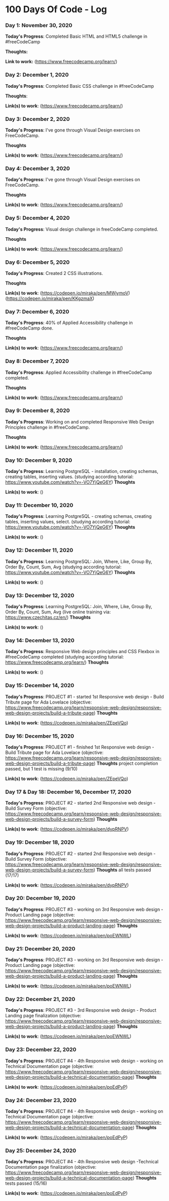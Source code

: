 # 100 Days Of Code - Log

### Day 1: November 30, 2020

**Today's Progress**: Completed Basic HTML and HTML5 challenge in #freeCodeCamp 

**Thoughts:** 

**Link to work:** (https://www.freecodecamp.org/learn/)

### Day 2: December 1, 2020 

**Today's Progress**: Completed Basic CSS challenge in #freeCodeCamp 

**Thoughts**: 

**Link(s) to work**: (https://www.freecodecamp.org/learn/)

### Day 3: December 2, 2020

**Today's Progress**: I've gone through Visual Design exercises on FreeCodeCamp.

**Thoughts** 

**Link(s) to work**: (https://www.freecodecamp.org/learn/)

### Day 4: December 3, 2020

**Today's Progress**: I've gone through Visual Design exercises on FreeCodeCamp.

**Thoughts** 

**Link(s) to work**: (https://www.freecodecamp.org/learn/)

### Day 5: December 4, 2020

**Today's Progress**:  Visual design challenge in freeCodeCamp completed.

**Thoughts** 

**Link(s) to work**: (https://www.freecodecamp.org/learn/)
                     
### Day 6: December 5, 2020

**Today's Progress**:  Created 2 CSS illustrations.

**Thoughts** 

**Link(s) to work**: (https://codepen.io/miraka/pen/MWjymoV)
                     (https://codepen.io/miraka/pen/KKgzmaX)                     
### Day 7: December 6, 2020

**Today's Progress**:  40% of Applied Accessibility challenge in #freeCodeCamp done.

**Thoughts** 

**Link(s) to work**: (https://www.freecodecamp.org/learn/)

### Day 8: December 7, 2020

**Today's Progress**:  Applied Accessibility challenge in #freeCodeCamp completed.

**Thoughts** 

**Link(s) to work**: (https://www.freecodecamp.org/learn/)

### Day 9: December 8, 2020

**Today's Progress**:  Working on and completed Responsive Web Design Principles challenge in #freeCodeCamp.

**Thoughts** 

**Link(s) to work**: (https://www.freecodecamp.org/learn/)

### Day 10: December 9, 2020

**Today's Progress**:  Learning PostgreSQL - installation, creating schemas, creating tables, inserting values.
                       (studying according tutorial: https://www.youtube.com/watch?v=-VO7YjQeG6Y)
**Thoughts** 

**Link(s) to work**: ()

### Day 11: December 10, 2020

**Today's Progress**:  Learning PostgreSQL - creating schemas, creating tables, inserting values, select.
                       (studying according tutorial: https://www.youtube.com/watch?v=-VO7YjQeG6Y)
**Thoughts** 

**Link(s) to work**: ()

### Day 12: December 11, 2020

**Today's Progress**:  Learning PostgreSQL: Join, Where, Like, Group By, Order By, Count, Sum, Avg
                       (studying according tutorial: https://www.youtube.com/watch?v=-VO7YjQeG6Y)
**Thoughts** 

**Link(s) to work**: ()

### Day 13: December 12, 2020

**Today's Progress**:  Learning PostgreSQL: Join, Where, Like, Group By, Order By, Count, Sum, Avg
                       (live online training via: https://www.czechitas.cz/en/)
**Thoughts** 

**Link(s) to work**: ()

### Day 14: December 13, 2020

**Today's Progress**:  Responsive Web design principles and CSS Flexbox in #freeCodeCamp completed
                       (studying according tutorial: https://www.freecodecamp.org/learn/)
**Thoughts** 

**Link(s) to work**: ()

### Day 15: December 14, 2020

**Today's Progress**:  PROJECT #1 - started 1st Responsive web design - Build Tribute page for Ada Lovelace
                       (objective: https://www.freecodecamp.org/learn/responsive-web-design/responsive-web-design-projects/build-a-tribute-page)
**Thoughts** 

**Link(s) to work**: (https://codepen.io/miraka/pen/ZEpeVQo)
 
### Day 16: December 15, 2020

**Today's Progress**:  PROJECT #1 - finished 1st Responsive web design - Build Tribute page for Ada Lovelace
                       (objective: https://www.freecodecamp.org/learn/responsive-web-design/responsive-web-design-projects/build-a-tribute-page)
**Thoughts**           project completion passed, but 1 test is missing (9/10)

**Link(s) to work**: (https://codepen.io/miraka/pen/ZEpeVQo)

### Day 17 & Day 18: December 16, December 17, 2020

**Today's Progress**:  PROJECT #2 - started 2nd Responsive web design - Build Survey Form 
                       (objective: https://www.freecodecamp.org/learn/responsive-web-design/responsive-web-design-projects/build-a-survey-form)
**Thoughts**          

**Link(s) to work**: (https://codepen.io/miraka/pen/dypRNPV)

### Day 19: December 18, 2020

**Today's Progress**:  PROJECT #2 - started 2nd Responsive web design - Build Survey Form 
                       (objective: https://www.freecodecamp.org/learn/responsive-web-design/responsive-web-design-projects/build-a-survey-form)
**Thoughts**           all tests passed (17/17)

**Link(s) to work**: (https://codepen.io/miraka/pen/dypRNPV)

### Day 20: December 19, 2020

**Today's Progress**:  PROJECT #3 - working on 3rd Responsive web design - Product Landing page 
                       (objective: https://www.freecodecamp.org/learn/responsive-web-design/responsive-web-design-projects/build-a-product-landing-page)
**Thoughts**          

**Link(s) to work**: (https://codepen.io/miraka/pen/poEWNWL)

### Day 21: December 20, 2020

**Today's Progress**:  PROJECT #3 - working on 3rd Responsive web design - Product Landing page 
                       (objective: https://www.freecodecamp.org/learn/responsive-web-design/responsive-web-design-projects/build-a-product-landing-page)
**Thoughts**          

**Link(s) to work**: (https://codepen.io/miraka/pen/poEWNWL)

### Day 22: December 21, 2020

**Today's Progress**:  PROJECT #3 - 3rd Responsive web design - Product Landing page finalization
                       (objective: https://www.freecodecamp.org/learn/responsive-web-design/responsive-web-design-projects/build-a-product-landing-page)
**Thoughts**          

**Link(s) to work**: (https://codepen.io/miraka/pen/poEWNWL)

### Day 23: December 22, 2020

**Today's Progress**:  PROJECT #4 - 4th Responsive web design - working on Technical Documentation page
                       (objective: https://www.freecodecamp.org/learn/responsive-web-design/responsive-web-design-projects/build-a-technical-documentation-page)
**Thoughts**          

**Link(s) to work**: (https://codepen.io/miraka/pen/poEdPyP)

### Day 24: December 23, 2020

**Today's Progress**:  PROJECT #4 - 4th Responsive web design - working on Technical Documentation page
                       (objective: https://www.freecodecamp.org/learn/responsive-web-design/responsive-web-design-projects/build-a-technical-documentation-page)
**Thoughts**          

**Link(s) to work**: (https://codepen.io/miraka/pen/poEdPyP)

### Day 25: December 24, 2020

**Today's Progress**:  PROJECT #4 - 4th Responsive web design -Technical Documentation page finalization
                       (objective: https://www.freecodecamp.org/learn/responsive-web-design/responsive-web-design-projects/build-a-technical-documentation-page)
**Thoughts**           tests passed (15/16)

**Link(s) to work**: (https://codepen.io/miraka/pen/poEdPyP)

